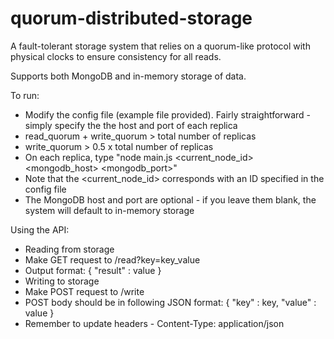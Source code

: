 # quorum-distributed-storage
A fault-tolerant storage system that relies on a quorum-like protocol with physical clocks to ensure consistency for all reads. 

Supports both MongoDB and in-memory storage of data.

To run:
* Modify the config file (example file provided). Fairly straightforward - simply specify the the host and port of each replica
 * read_quorum + write_quorum > total number of replicas
 * write_quorum > 0.5 x total number of replicas
* On each replica, type "node main.js <current_node_id> <port> <mongodb_host> <mongodb_port>"
 * Note that the <current_node_id> corresponds with an ID specified in the config file
 * The MongoDB host and port are optional - if you leave them blank, the system will default to in-memory storage


Using the API:
* Reading from storage
 * Make GET request to /read?key=key_value
 * Output format: { "result" : value }
* Writing to storage
 * Make POST request to /write
 * POST body should be in following JSON format: { "key" : key, "value" : value }
 * Remember to update headers - Content-Type: application/json
